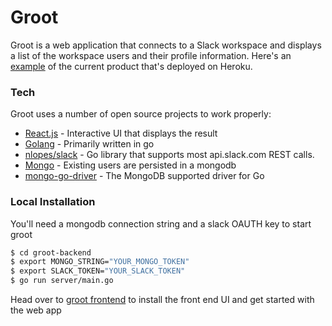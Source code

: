 # Groot

Groot is a web application that connects to a Slack workspace and displays a list of the workspace users and their profile information. Here's an [example] of the current product that's deployed on Heroku.

### Tech

Groot uses a number of open source projects to work properly:

* [React.js] - Interactive UI that displays the result
* [Golang] - Primarily written in go
* [nlopes/slack] - Go library that supports most api.slack.com REST calls.
* [Mongo] - Existing users are persisted in a mongodb
* [mongo-go-driver] - The MongoDB supported driver for Go

### Local Installation

You'll need a mongodb connection string and a slack OAUTH key to start groot

```sh
$ cd groot-backend
$ export MONGO_STRING="YOUR_MONGO_TOKEN"
$ export SLACK_TOKEN="YOUR_SLACK_TOKEN"
$ go run server/main.go
```

Head over to [groot frontend] to install the front end UI and get started with the web app



[//]: # (These are reference links used in the body of this note and get stripped out when the markdown processor does its job. There is no need to format nicely because it shouldn't be seen. Thanks SO - http://stackoverflow.com/questions/4823468/store-comments-in-markdown-syntax)


   [React.js]:<https://reactjs.org/>
   [Golang]:<https://golang.org/>
   [nlopes/slack]:<https://github.com/nlopes/slack>
   [Mongo]:<https://www.mongodb.com/>
   [mongo-go-driver]:<https://github.com/mongodb/mongo-go-driver>
   [groot frontend]:<https://github.com/wasifsarwar/groot-ui>
   [example]:<https://slackuserlist-client.herokuapp.com/>
   
